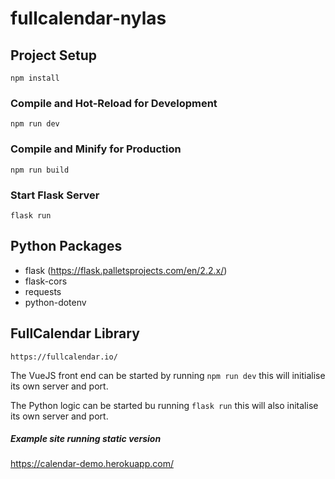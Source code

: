 # fullcalendar-nylas


## Project Setup

```shell script
npm install
```

### Compile and Hot-Reload for Development

```shell script
npm run dev
```

### Compile and Minify for Production

```shell script
npm run build
```

### Start Flask Server
```shell script
flask run
```

## Python Packages
- flask (https://flask.palletsprojects.com/en/2.2.x/)
- flask-cors
- requests
- python-dotenv


## FullCalendar Library
```
https://fullcalendar.io/
```

The VueJS front end can be started by running `npm run dev` this will initialise its own server and port.

The Python logic can be started bu running `flask run` this will also initalise its own server and port.


##### Example site running static version
https://calendar-demo.herokuapp.com/